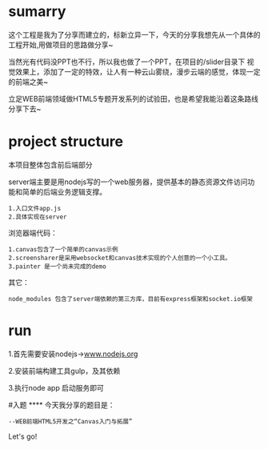 # sumarry

这个工程是我为了分享而建立的，标新立异一下，今天的分享我想先从一个具体的工程开始,用做项目的思路做分享~

当然光有代码没PPT也不行，所以我也做了一个PPT，在项目的/slider目录下
视觉效果上，添加了一定的特效，让人有一种云山雾绕，漫步云端的感觉，体现一定的前端之美~

立足WEB前端领域做HTML5专题开发系列的试验田，也是希望我能沿着这条路线分享下去~

# project structure

本项目整体包含前后端部分

server端主要是用nodejs写的一个web服务器，提供基本的静态资源文件访问功能和简单的后端业务逻辑支撑。

    1.入口文件app.js
    2.具体实现在server

浏览器端代码：

    1.canvas包含了一个简单的canvas示例
    2.screensharer是采用websocket和canvas技术实现的个人创意的一个小工具。
    3.painter 是一个尚未完成的demo

其它：

    node_modules 包含了server端依赖的第三方库，目前有express框架和socket.io框架

# run

1.首先需要安装nodejs->www.nodejs.org

2.安装前端构建工具gulp，及其依赖

3.执行node app 启动服务即可

#入题
**** 今天我分享的题目是：

    --WEB前端HTML5开发之“Canvas入门与拓展”

Let's go!
